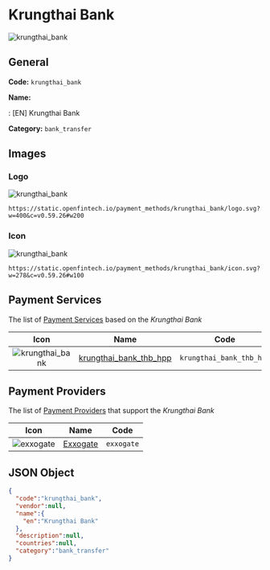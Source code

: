 
# Krungthai Bank 
![krungthai_bank](https://static.openfintech.io/payment_methods/krungthai_bank/logo.svg?w=400&c=v0.59.26#w200)  

## General 
**Code:** `krungthai_bank` 
 
**Name:** 
 
:	[EN] Krungthai Bank 
 
**Category:** `bank_transfer` 
 

## Images 

### Logo 
![krungthai_bank](https://static.openfintech.io/payment_methods/krungthai_bank/logo.svg?w=400&c=v0.59.26#w200)  

```
https://static.openfintech.io/payment_methods/krungthai_bank/logo.svg?w=400&c=v0.59.26#w200
```  

### Icon 
![krungthai_bank](https://static.openfintech.io/payment_methods/krungthai_bank/icon.svg?w=278&c=v0.59.26#w100)  

```
https://static.openfintech.io/payment_methods/krungthai_bank/icon.svg?w=278&c=v0.59.26#w100
```  

## Payment Services 
 
The list of [Payment Services](/payment-services/) based on the _Krungthai Bank_ 

|Icon|Name|Code| 
|:---:|:---:|:---:| 
|![krungthai_bank](https://static.openfintech.io/payment_methods/krungthai_bank/icon.svg?w=278&c=v0.59.26#w100) |[krungthai_bank_thb_hpp](/payment-services/krungthai_bank_thb_hpp/)|`krungthai_bank_thb_hpp`| 
 

## Payment Providers 
 
The list of [Payment Providers](/payment-providers/) that support the _Krungthai Bank_ 

|Icon|Name|Code| 
|:---:|:---:|:---:| 
|![exxogate](https://static.openfintech.io/payment_providers/exxogate/icon.svg?w=278&c=v0.59.26#w100) |[Exxogate](/payment-providers/exxogate/)|`exxogate`| 
 

## JSON Object 

```json
{
  "code":"krungthai_bank",
  "vendor":null,
  "name":{
    "en":"Krungthai Bank"
  },
  "description":null,
  "countries":null,
  "category":"bank_transfer"
}
```  
